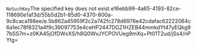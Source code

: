 <?xml version="1.0" encoding="UTF-8"?>
<Error><Code>NoSuchKey</Code><Message>The specified key does not exist.</Message><Key>e16ebb99-4a65-4193-82ce-118690e1af3d/55b5d2b1-85d0-4370-800a-9c8caca198ee/e.5b862a45959f2c2a742fc278d6976e42cdafac62222064c6a1ec78f8321a4f9c39097753e4ce</Key><RequestId>HP2447DGZ1HZEB44</RequestId><HostId>mmkdYt47yEQkg97bSS7m+z0KA45jOfDWxXS/h8Q0WvJYCPOVUeg9mXq+Pt01T2ud/jSs4/nPYtg=</HostId></Error>